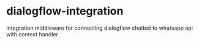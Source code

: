 # dialogflow-integration

integration middleware for connecting dialogflow chatbot to whatsapp api with context handler
